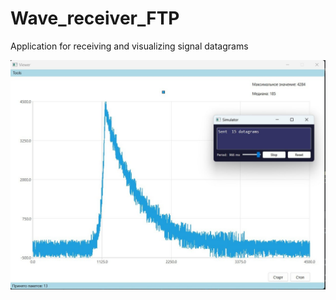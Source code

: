 # Wave_receiver_FTP
Application for receiving and visualizing signal datagrams

![WaveViewer](images/example.jpg)

